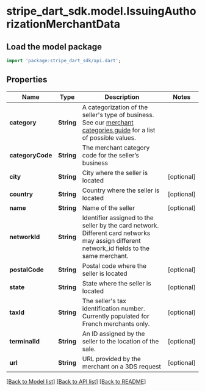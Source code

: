 # stripe_dart_sdk.model.IssuingAuthorizationMerchantData

## Load the model package
```dart
import 'package:stripe_dart_sdk/api.dart';
```

## Properties
Name | Type | Description | Notes
------------ | ------------- | ------------- | -------------
**category** | **String** | A categorization of the seller's type of business. See our [merchant categories guide](https://stripe.com/docs/issuing/merchant-categories) for a list of possible values. | 
**categoryCode** | **String** | The merchant category code for the seller’s business | 
**city** | **String** | City where the seller is located | [optional] 
**country** | **String** | Country where the seller is located | [optional] 
**name** | **String** | Name of the seller | [optional] 
**networkId** | **String** | Identifier assigned to the seller by the card network. Different card networks may assign different network_id fields to the same merchant. | 
**postalCode** | **String** | Postal code where the seller is located | [optional] 
**state** | **String** | State where the seller is located | [optional] 
**taxId** | **String** | The seller's tax identification number. Currently populated for French merchants only. | [optional] 
**terminalId** | **String** | An ID assigned by the seller to the location of the sale. | [optional] 
**url** | **String** | URL provided by the merchant on a 3DS request | [optional] 

[[Back to Model list]](../README.md#documentation-for-models) [[Back to API list]](../README.md#documentation-for-api-endpoints) [[Back to README]](../README.md)


